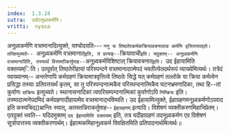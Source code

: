 ```yaml
---
index:  1.3.24
sutra:  उदोऽनूध्र्वकर्मणि।
vritti:  nyasa
---
```


अनुध्र्वकर्मणि वत्र्तमानादित्युक्ते, यश्चोदयति--- `ननु च तिष्ठतेरकर्मकक्रियावचनत्वान्न कर्मणि वृत्तिरुपपद्यते। तत्किमुच्यते-- `अनूध्र्वकर्मणि वत्र्तमानात्` इति, तं प्रत्याह-- `क्रियावाची` इति। यदुक्तम्-- अनूध्र्वकर्मणि वत्र्तमानादिति, तस्यार्थं विस्पष्टीकर्त्तुमाह-- `अनूध्र्वकर्मविशिष्टात् क्रियावचनात्` इति। 
`उद ईहायामिति वक्तव्यम्िति। उत्पूर्वात् तिष्ठतेरीहायां परिस्पन्दने
वत्र्तमानादात्मेपदं भवतीत्येतदर्थरूपं व्याख्येमित्यर्थः। तत्रेदं व्याख्यानम्-- अन्तरेणापि कर्मग्रहणं क्रियामात्रवृत्तित्वे तिष्ठतेः सिद्धे यत् कर्मग्रहणं तल्लोके या क्रिया कर्मत्वेन प्रसिद्धा तस्याः प्रतिपत्तयर्थं कृतम्, सा तु परिस्पन्दनात्मकैव परिस्पन्दनात्मिकैव घटनभ्रमणादिका, तथा हि--तां कुर्वाणः `सक्रियः` इत्युच्यते। स्थानासनादिकां त्वपरिसम्पन्दनात्मिकां कुर्वाणोऽपि `निष्क्रियः` इति। तस्मादात्मनेपदमिदं कर्मग्रहणादीहायामेव वत्र्तमानाद्भविष्यति। उद ईहायामित्युक्ते, ईहाग्रहणमनूध्र्वकर्मणोऽपवाद इति कस्यचिद्()भ्रान्तिः स्यात्, अतस्तन्निराकर्तुमाह-- `ईहाग्रहणम्` इत्यादि। विशेषणं व्यक्तीकरणमिहाभिप्रेतम्। एतदुक्तं भवति-- यदिदमुक्तम् `उद ईहायामिति वक्तव्यम्` इति, तत्र यदीहाग्रहणं तदनूध्र्वकर्मण एव विशेषणं सूत्रोपात्तस्य व्यक्तीकरणार्थम्। ईहात्मकमिहानूध्र्वकर्म विवक्षितमिति प्रतिपादनार्थमित्यर्थः॥
